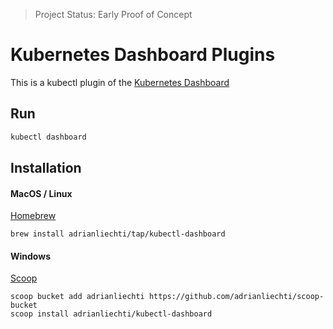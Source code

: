 > Project Status: Early Proof of Concept

# Kubernetes Dashboard Plugins

This is a kubectl plugin of the [Kubernetes Dashboard](https://github.com/kubernetes/dashboard/)


## Run

```bash
kubectl dashboard
```

## Installation

#### MacOS / Linux

[Homebrew](https://brew.sh)

```
brew install adrianliechti/tap/kubectl-dashboard
```

#### Windows

[Scoop](https://scoop.sh)

```shell
scoop bucket add adrianliechti https://github.com/adrianliechti/scoop-bucket
scoop install adrianliechti/kubectl-dashboard
```